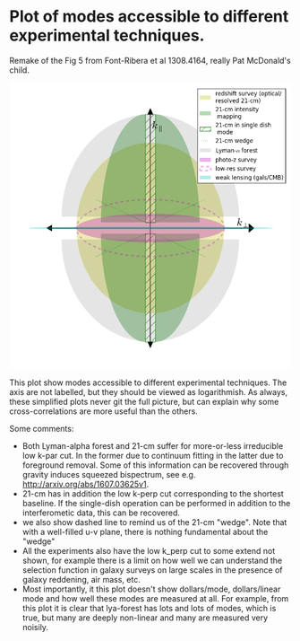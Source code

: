 # Plot of modes accessible to different experimental techniques.

Remake of the Fig 5 from Font-Ribera et al 1308.4164, really Pat McDonald's child.

 ![alt tag](https://github.com/slosar/expModePlot/blob/master/expplot.png)

This plot show modes accessible to different experimental techniques. The axis are not labelled, but they should be viewed as logarithmish. As always, these simplified plots never git the full picture, but can explain why some cross-correlations are more useful than the others. 

Some comments:
 * Both Lyman-alpha forest and 21-cm suffer for more-or-less irreducible low k-par cut. In the former due to continuum fitting in the latter due to foreground removal. Some of this information can be recovered through gravity induces squeezed bispectrum, see e.g. http://arxiv.org/abs/1607.03625v1.
 * 21-cm has in addition the low k-perp cut corresponding to the shortest baseline. If the single-dish operation can be performed in addition to the interferometic data, this can be recovered.
 * we also show dashed line to remind us of the 21-cm "wedge". Note that with a well-filled u-v plane, there is nothing fundamental about the "wedge"
 * All the experiments also have the low k_perp cut to some extend not shown, for example there is a limit on how well we can understand the selection function in galaxy surveys on large scales in the presence of galaxy reddening, air mass, etc.
 * Most importantly, it this plot doesn't show dollars/mode, dollars/linear mode and how well these modes are measured at all. For example, from this plot it is clear that lya-forest has lots and lots of modes, which is true, but many are deeply non-linear and many are measured very noisily. 
 
